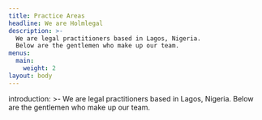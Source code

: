 ```yaml
---
title: Practice Areas
headline: We are Holmlegal
description: >-
  We are legal practitioners based in Lagos, Nigeria.
  Below are the gentlemen who make up our team.
menus:
  main:
    weight: 2
layout: body
---
```

introduction: >-
  We are legal practitioners based in Lagos, Nigeria.
  Below are the gentlemen who make up our team.